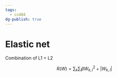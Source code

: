 ```yaml
---
tags:
  - cs484
dg-publish: true
---
```

# Elastic net
Combination of L1 + L2

$$R(W) = \sum_k\sum_l\beta W^2_{k,l} + |W_{k,l}|$$
